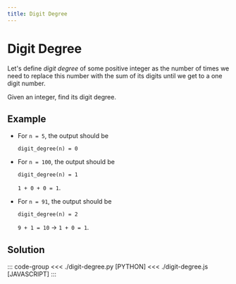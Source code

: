 ```yaml
---
title: Digit Degree
---
```


# Digit Degree

Let's define _digit degree_ of some positive integer as the number of times we need to replace this number with the sum of its digits until we get to a one digit number.

Given an integer, find its digit degree.

## Example

- For `n = 5`, the output should be

  ```:no-line-numbers
  digit_degree(n) = 0
  ```

- For `n = 100`, the output should be

  ```:no-line-numbers
  digit_degree(n) = 1
  ```

  `1 + 0 + 0 = 1`.

- For `n = 91`, the output should be

  ```:no-line-numbers
  digit_degree(n) = 2
  ```

  `9 + 1 = 10` -> `1 + 0 = 1`.

## Solution

::: code-group
<<< ./digit-degree.py [PYTHON]
<<< ./digit-degree.js [JAVASCRIPT]
:::
